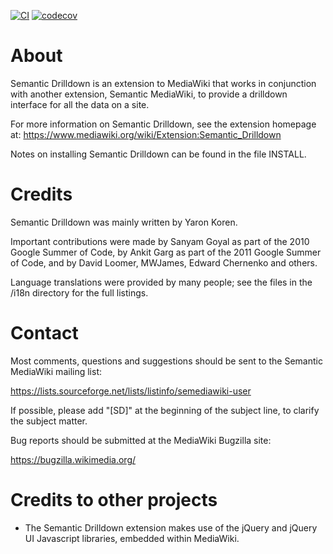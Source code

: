 [![CI](https://github.com/gesinn-it-pub/mediawiki-extensions-SemanticDrilldown/actions/workflows/ci.yml/badge.svg)](https://github.com/gesinn-it-pub/mediawiki-extensions-SemanticDrilldown/actions/workflows/ci.yml)
[![codecov](https://codecov.io/gh/gesinn-it-pub/mediawiki-extensions-SemanticDrilldown/branch/master/graph/badge.svg?token=G05P3R7Y2B)](https://codecov.io/gh/gesinn-it-pub/mediawiki-extensions-SemanticDrilldown)

# About

Semantic Drilldown is an extension to MediaWiki that works in
conjunction with another extension, Semantic MediaWiki, to provide
a drilldown interface for all the data on a site.

For more information on Semantic Drilldown, see the extension
homepage at:
https://www.mediawiki.org/wiki/Extension:Semantic_Drilldown

Notes on installing Semantic Drilldown can be found in the file INSTALL.

# Credits

Semantic Drilldown was mainly written by Yaron Koren.

Important contributions were made by Sanyam Goyal as part of the 2010
Google Summer of Code, by Ankit Garg as part of the 2011 Google Summer
of Code, and by David Loomer, MWJames, Edward Chernenko and others.

Language translations were provided by many people; see the files in
the /i18n directory for the full listings.

# Contact

Most comments, questions and suggestions should be sent to the Semantic
MediaWiki mailing list:

 https://lists.sourceforge.net/lists/listinfo/semediawiki-user

If possible, please add "[SD]" at the beginning of the subject line, to
clarify the subject matter.

Bug reports should be submitted at the MediaWiki Bugzilla site:

 https://bugzilla.wikimedia.org/

# Credits to other projects

* The Semantic Drilldown extension makes use of the jQuery and jQuery UI
Javascript libraries, embedded within MediaWiki.
